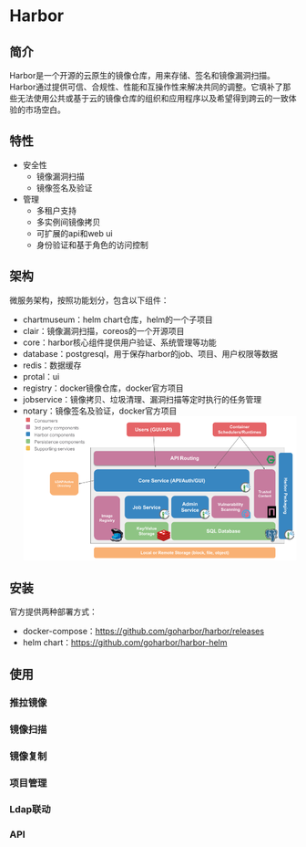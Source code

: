 # Harbor
## 简介
Harbor是一个开源的云原生的镜像仓库，用来存储、签名和镜像漏洞扫描。
Harbor通过提供可信、合规性、性能和互操作性来解决共同的调整。它填补了那些无法使用公共或基于云的镜像仓库的组织和应用程序以及希望得到跨云的一致体验的市场空白。
## 特性
* 安全性
    * 镜像漏洞扫描
    * 镜像签名及验证
* 管理
    * 多租户支持
    * 多实例间镜像拷贝
    * 可扩展的api和web ui
    * 身份验证和基于角色的访问控制
## 架构
微服务架构，按照功能划分，包含以下组件：
* chartmuseum：helm chart仓库，helm的一个子项目
* clair：镜像漏洞扫描，coreos的一个开源项目
* core：harbor核心组件提供用户验证、系统管理等功能
* database：postgresql，用于保存harbor的job、项目、用户权限等数据
* redis：数据缓存
* protal：ui
* registry：docker镜像仓库，docker官方项目
* jobservice：镜像拷贝、垃圾清理、漏洞扫描等定时执行的任务管理
* notary：镜像签名及验证，docker官方项目
![''](images/harbor-arch.png)
## 安装
官方提供两种部署方式：
* docker-compose：https://github.com/goharbor/harbor/releases
* helm chart：https://github.com/goharbor/harbor-helm
## 使用
### 推拉镜像
### 镜像扫描
### 镜像复制
### 项目管理
### Ldap联动
### API
